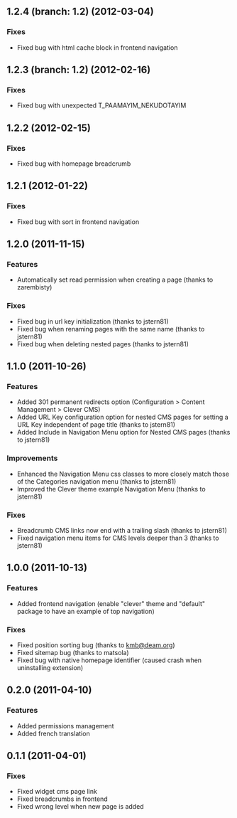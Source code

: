 ## 1.2.4 (branch: 1.2) (2012-03-04)

### Fixes

* Fixed bug with html cache block in frontend navigation

## 1.2.3 (branch: 1.2) (2012-02-16)

### Fixes

* Fixed bug with unexpected T_PAAMAYIM_NEKUDOTAYIM

## 1.2.2 (2012-02-15)

### Fixes

* Fixed bug with homepage breadcrumb

## 1.2.1 (2012-01-22)

### Fixes

* Fixed bug with sort in frontend navigation

## 1.2.0 (2011-11-15)

### Features

* Automatically set read permission when creating a page (thanks to zarembisty)

### Fixes

* Fixed bug in url key initialization (thanks to jstern81)
* Fixed bug when renaming pages with the same name (thanks to jstern81)
* Fixed bug when deleting nested pages (thanks to jstern81)

## 1.1.0 (2011-10-26)

### Features

* Added 301 permanent redirects option (Configuration > Content Management > Clever CMS)
* Added URL Key configuration option for nested CMS pages for setting a URL Key independent of page title (thanks to jstern81)
* Added Include in Navigation Menu option for Nested CMS pages (thanks to jstern81)

### Improvements

* Enhanced the Navigation Menu css classes to more closely match those of the Categories navigation menu (thanks to jstern81)
* Improved the Clever theme example Navigation Menu (thanks to jstern81)

### Fixes

* Breadcrumb CMS links now end with a trailing slash (thanks to jstern81)
* Fixed navigation menu items for CMS levels deeper than 3 (thanks to jstern81)

## 1.0.0 (2011-10-13)

### Features

* Added frontend navigation (enable "clever" theme and "default" package to have an example of top navigation)

### Fixes

* Fixed position sorting bug (thanks to kmb@deam.org)
* Fixed sitemap bug (thanks to matsola)
* Fixed bug with native homepage identifier (caused crash when uninstalling extension)

## 0.2.0 (2011-04-10)

### Features

* Added permissions management
* Added french translation

## 0.1.1 (2011-04-01)

### Fixes

* Fixed widget cms page link
* Fixed breadcrumbs in frontend
* Fixed wrong level when new page is added
